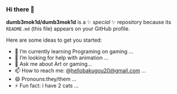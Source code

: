 ### Hi there 👋


**dumb3mok1d/dumb3mok1d** is a ✨ _special_ ✨ repository because its `README.md` (this file) appears on your GitHub profile.

Here are some ideas to get you started:

- 🌱 I’m currently learning Programing on gaming  ...
- 🤔 I’m looking for help with animation ...
- 💬 Ask me about Art or gaming...
- 📫 How to reach me: @hellobakugou20@gmail.com ...
- 😄 Pronouns:they/them ...
- ⚡ Fun fact: i have 2 cats  ...

